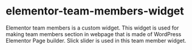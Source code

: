 # elementor-team-members-widget
Elementor team members is a custom widget. This widget is used for making team members section in webpage that is made of WordPress Elementor Page builder. Slick slider is used in this team member widget. 
